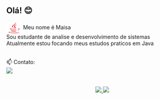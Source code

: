 ## Olá! 😊
<img align="center" alt="Java" height="30" width="40" src="https://raw.githubusercontent.com/devicons/devicon/master/icons/java/java-plain.svg">
Meu nome é Maisa <br>
Sou estudante de analise e desenvolvimento de sistemas <br>
Atualmente estou focando meus estudos praticos em Java <br><br>

📫 Contato: <br>
<a href="https://www.linkedin.com/in/maisaenide/" target="_blank"><img src="https://img.shields.io/badge/LinkedIn-0077B5?style=for-the-badge&logo=linkedin&logoColor=white" target="_blank"></a><br><br>

<div align="center">
  <a href="https://github.com/MaisaEnide">
  <img height="130em" src="https://github-readme-stats.vercel.app/api?username=MaisaEnide&hide=contribs,prs&show_icons=true&theme=radical"/>
  <img height="130em" src="https://github-readme-stats.vercel.app/api/top-langs/?username=MaisaEnide&layout=compact&langs_count=7&theme=radical"/>
</div>

<!---
MaisaEnide/MaisaEnide is a ✨ special ✨ repository because its `README.md` (this file) appears on your GitHub profile.
You can click the Preview link to take a look at your changes.
--->
